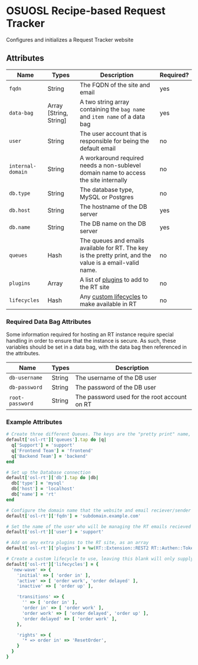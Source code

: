 OSUOSL Recipe-based Request Tracker
===================================

Configures and initializes a Request Tracker website

## Attributes

Name             | Types  | Description                                                  | Required?
-----------------|--------|--------------------------------------------------------------|----------
`fqdn`           | String | The FQDN of the site and email                               | yes
`data-bag`       | Array [String, String]  | A two string array containing the `bag name` and `item name` of a data bag | yes
`user`           | String | The user account that is responsible for being the default email | no
`internal-domain`| String | A workaround required needs a non-sublevel domain name to access the site internally | no
`db.type`        | String | The database type, MySQL or Postgres                         | no
`db.host`        | String | The hostname of the DB server                                | yes
`db.name`        | String | The DB name on the DB server                                 | yes
`queues`         | Hash   | The queues and emails available for RT. The key is the pretty print, and the value is a email-valid name. | no
`plugins`        | Array  | A list of [plugins](https://rt-wiki.bestpractical.com/wiki/Extensions) to add to the RT site | no
`lifecycles`     | Hash   | Any [custom lifecycles](https://docs.bestpractical.com/rt/4.4.1/customizing/lifecycles.html) to make available in RT | no

### Required Data Bag Attributes

Some information required for hosting an RT instance require special handling in order to ensure that the instance is secure. As such, these variables should be set in a data bag, with the data bag then referenced in the attributes.

Name            | Types  | Description
----------------|--------|------------
`db-username`   | String | The username of the DB user
`db-password`   | String | The password of the DB user
`root-password` | String | The password used for the root account on RT

### Example Attributes

```rb
# Create three different Queues. The keys are the "pretty print" name, while the values are the email name.
default['osl-rt']['queues'].tap do |q|
  q['Support'] = 'support'
  q['Frontend Team'] = 'frontend'
  q['Backend Team'] = 'backend'
end

# Set up the Database connection
default['osl-rt']['db'].tap do |db|
  db['type'] = 'mysql'
  db['host'] = 'localhost'
  db['name'] = 'rt'
end

# Configure the domain name that the website and email reciever/sender will be from
default['osl-rt']['fqdn'] = 'subdomain.example.com'

# Set the name of the user who will be managing the RT emails recieved
default['osl-rt']['user'] = 'support'

# Add on any extra plugins to the RT site, as an array
default['osl-rt']['plugins'] = %w(RT::Extension::REST2 RT::Authen::Token)

# Create a custom lifecycle to use, leaving this blank will only supply the stock lifecycle
default['osl-rt']['lifecycles'] = {
  'new-wave' => {
    'initial' => [ 'order in' ],
    'active' => [ 'order work', 'order delayed' ],
    'inactive' => [ 'order up' ],

    'transitions' => {
      '' => [ 'order in' ],
      'order in' => [ 'order work' ],
      'order work' => [ 'order delayed', 'order up' ],
      'order delayed' => [ 'order work' ],
    },

    'rights' => {
      '* => order in' => 'ResetOrder',
    }
  }
}
```
